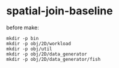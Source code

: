 # spatial-join-baseline

before make:

```
mkdir -p bin
mkdir -p obj/2D/workload
mkdir -p obj/util
mkdir -p obj/2D/data_generator
mkdir -p obj/2D/data_generator/fish
```
